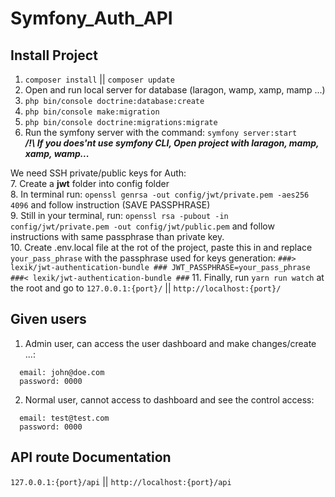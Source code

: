 # Symfony_Auth_API

## Install Project

1. `composer install` || `composer update`
2. Open and run local server for database (laragon, wamp, xamp, mamp ...)
3. `php bin/console doctrine:database:create`
4. `php bin/console make:migration`
5. `php bin/console doctrine:migrations:migrate`
6. Run the symfony server with the command: `symfony server:start`  
  ***/!\ If you does'nt use symfony CLI, Open project with laragon, mamp, xamp, wamp...***

We need SSH private/public keys for Auth:  
7. Create a **jwt** folder into config folder  
8. In terminal run: `openssl genrsa -out config/jwt/private.pem -aes256 4096` and follow instruction (SAVE PASSPHRASE)  
9. Still in your terminal, run: `openssl rsa -pubout -in config/jwt/private.pem -out config/jwt/public.pem` and follow instructions with same passphrase than private key.  
10. Create .env.local file at the rot of the project, paste this in and replace `your_pass_phrase` with the passphrase used for keys generation:
    ```
      ###> lexik/jwt-authentication-bundle ###
      JWT_PASSPHRASE=your_pass_phrase
      ###< lexik/jwt-authentication-bundle ###
    ```
11. Finally, run `yarn run watch` at the root and go to `127.0.0.1:{port}/` || `http://localhost:{port}/`  

## Given users  
1. Admin user, can access the user dashboard and make changes/create ...:  
  ```
    email: john@doe.com
    password: 0000
  ```
2. Normal user, cannot access to dashboard and see the control access:  
  ```  
    email: test@test.com
    password: 0000
  ```  
    
## API route Documentation  
`127.0.0.1:{port}/api` || `http://localhost:{port}/api`
